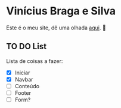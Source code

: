 # Vinícius Braga e Silva

Este é o meu site, dê uma olhada [aqui](https://nopes.vercel.app). :eyes:  

## TO DO List  
Lista de coisas a fazer:

- [x] Iniciar
- [x] Navbar
- [ ] Conteúdo
- [ ] Footer
- [ ] Form?